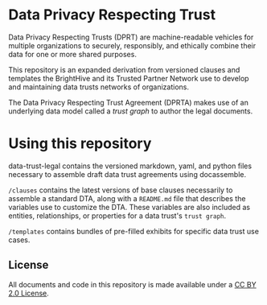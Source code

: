 # Data Privacy Respecting Trust

Data Privacy Respecting Trusts (DPRT) are machine-readable vehicles for multiple organizations to securely, responsibly, and ethically combine their data for one or more shared purposes.  

This repository is an expanded derivation from versioned clauses and templates the BrightHive and its Trusted Partner Network use to develop and maintaining data trusts networks of organizations.

The Data Privacy Respecting Trust Agreement (DPRTA) makes use of an underlying data model called a *trust graph* to author the legal documents.

# Using this repository

data-trust-legal contains the versioned markdown, yaml, and python files necessary to assemble draft data trust agreements using docassemble.

`/clauses` contains the latest versions of base clauses necessarily to assemble a standard DTA, along with a `README.md` file that describes the variables use to customize the DTA. These variables are also included as entities, relationships, or properties for a data trust's `trust graph`.

`/templates` contains bundles of pre-filled exhibits for specific data trust use cases.

## License
All documents and code in this repository is made available under a [CC BY 2.0 License](https://creativecommons.org/licenses/by/2.0/). 
